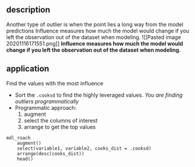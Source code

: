 
## description
Another type of outlier is when the point lies a long way from the model predictions
Influence measures how much the model would change if you left the observation out of the dataset when modeling.
![[Pasted image 20201116171551.png]]
**Influence measures how much the model would change if you left the observation out of the dataset when modeling.**

## application
Find the values with the most influence
* Sort the `.cooksd` to find the highly leveraged values. *You are finding outliers programmatically*
* Programmatic approach:
	1. augment
	2. select the columns of interest
	3. arrange to get the top values

```
mdl_roach 
	augment()
	select(variable1, variable2, cooks_dist = .cooksd)
	arrange(desc(cooks_dist))
	head()
```